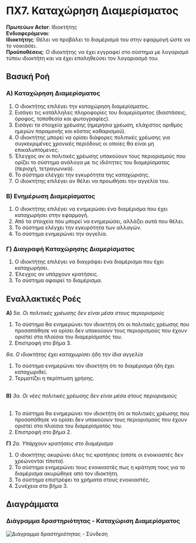 # ΠΧ7. Καταχώρηση Διαμερίσματος

**Πρωτεύων Actor**: Ιδιοκτήτης <br>
**Ενδιαφερόμενοι**: <br>
**Ιδιοκτήτης**: Θέλει να προβάλει το διαμέρισμά του στην εφαρμογή ώστε να το νοικιάσει. <br>
**Προϋποθέσεις**: Ο ιδιοκτήτης να έχει εγγραφεί στο σύστημα με λογαρισμό τύπου ιδιοκτήτη και να έχει επαληθεύσει τον λογαριασμό του.

## Βασική Ροή
### Α) Καταχώρηση Διαμερίσματος
1. Ο ιδιοκτήτης επιλέγει την καταχώρηση διαμερίσματος.
2. Εισάγει τις κατάλληλες πληροφορίες του διαμερίσματος (διαστάσεις, όροφος, τοποθεσία και φωτογραφίες).
3. Εισάγει τα στοιχεία χρέωσης (ημερήσια χρέωση, ελάχιστος αριθμός ημερών παραμονής και κόστος καθαρισμού).
4. Ο ιδιοκτήτης μπορεί να ορίσει διάφορες πολιτικές χρέωσης για συγκεκριμένες χρονικές περιόδους οι οποίες θα είναι μη επικαλυπτόμενες. 
5. Έλεγχος αν οι πολιτικές χρέωσης υπακούουν τους περιορισμούς που ορίζει το σύστημα ανάλογα με τις ιδιότητες του διαμερίσματος (περιοχή, τετραγωνικά).
6. Το σύστημα ελέγχει την εγκυρότητα της καταχώρισης.
7. Ο ιδιοκτήτης επιλέγει αν θέλει να προωθήσει την αγγελία του.

### Β) Ενημέρωση Διαμερίσματος
1. Ο ιδιοκτήτης επιλέγει να ενημερώσει ένα διαμέρισμα που έχει καταχωρήσει στην εφαρμογή.
2. Από τα στοιχεία που μπορεί να ενημερώσει, αλλάζει αυτά που θέλει.
3. Το σύστημα ελέγχει την εγκυρότητα των αλλαγών.
4. Το σύστημα ενημερώνει την αγγελία.

### Γ) Διαγραφή Καταχώρησης Διαμερίσματος
1. Ο ιδιοκτήτης επιλέγει να διαγράψει ένα διαμέρισμα που έχει καταχωρήσει.
2. Έλεγχος αν υπάρχουν κρατήσεις.
3. Το σύστημα αφαιρεί το διαμέρισμα.

## Εναλλακτικές Ροές
<b>A)</b> *5α. Οι πολιτικές χρέωσης δεν είναι μέσα στους περιορισμούς*

1. Το σύστημα θα ενημερώνει τον ιδιοκτήτη ότι οι πολιτικές χρέωσης που προσαπάθησε να ορίσει δεν υπακούουν τους περιορισμούς που έχουν οριστεί στα πλαίσια του διαμερίσματός του.
2. Επιστροφή στο βήμα 3.

*6α. Ο ιδιοκτήτης έχει καταχωρίσει ήδη την ίδια αγγελία*
1. Το σύστημα ενημερώνει τον ιδιοκτήτη ότι το διαμέρισμα ήδη έχει καταχωριθεί.
2. Τερματίζει η περίπτωση χρήσης.

<br>
<b>B)</b>
<i>3α. Οι νέες πολιτικές χρέωσης δεν είναι μέσα στους περιορισμούς</i><br><br>

1. Το σύστημα θα ενημερώνει τον ιδιοκτήτη ότι οι πολιτικές χρέωσης που προσαπάθησε να ορίσει δεν υπακούουν τους περιορισμούς που έχουν οριστεί στα πλαίσια του διαμερίσματός του.
2. Επιστροφή στο βήμα 2.
   
<b>Γ)</b> *2α. Υπάρχουν κρατήσεις στο διαμέρισμα*

1. Ο ιδιοκτήτης ακυρώνει όλες τις κρατήσεις (οπότε οι ενοικιαστές δεν χρεώνονται τίποτα).
2. Το σύστημα ενημερώνει τους ενοικιαστές πως η κράτηση τους για το διαμέρισμα ακυρώθηκε από τον ιδιοκτήτη.
3. Το σύστημα επιστρέφει τα χρήματα στους ενοικιαστές.
4. Συνέχεια στο βήμα 3.



## Διαγράμματα

### Διάγραμμα δραστηριότητας - Καταχώριση Διαμερίσματος
![Διάγραμμα δραστηριότητας - Σύνδεση](/docs/markdown/uml/requirements/uc7_owner_house_register.png)